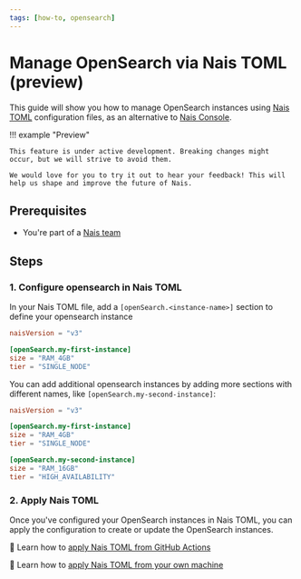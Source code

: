 ```yaml
---
tags: [how-to, opensearch]
---
```


# Manage OpenSearch via Nais TOML (preview)

This guide will show you how to manage OpenSearch instances using [Nais TOML](todo-some-document-explaining-what-nais-toml-is.md) configuration files, as an alternative to [Nais Console](create.md).

!!! example "Preview"

    This feature is under active development. Breaking changes might occur, but we will strive to avoid them.

    We would love for you to try it out to hear your feedback! This will help us shape and improve the future of Nais.

## Prerequisites

- You're part of a [Nais team](../../../explanations/team.md)

## Steps

### 1. Configure opensearch in Nais TOML

In your Nais TOML file, add a `[openSearch.<instance-name>]` section to define your opensearch instance

```toml title="nais.toml"
naisVersion = "v3"

[openSearch.my-first-instance]
size = "RAM_4GB"
tier = "SINGLE_NODE"
```

You can add additional opensearch instances by adding more sections with different names, like `[openSearch.my-second-instance]`:

```toml title="nais.toml"
naisVersion = "v3"

[openSearch.my-first-instance]
size = "RAM_4GB"
tier = "SINGLE_NODE"

[openSearch.my-second-instance]
size = "RAM_16GB"
tier = "HIGH_AVAILABILITY"
```

### 2. Apply Nais TOML

Once you've configured your OpenSearch instances in Nais TOML, you can apply the configuration to create or update the OpenSearch instances.

:dart: Learn how to [apply Nais TOML from GitHub Actions](../../../build/how-to/apply.md)

:dart: Learn how to [apply Nais TOML from your own machine](../../../operate/how-to/apply.md)
